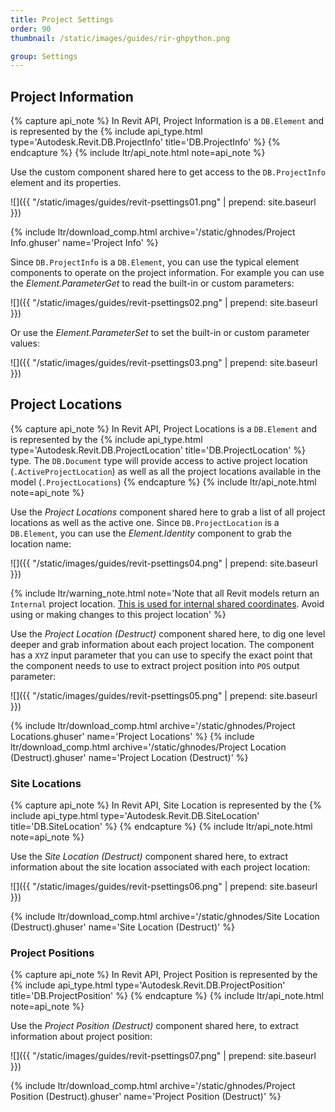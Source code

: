 ```yaml
---
title: Project Settings
order: 90
thumbnail: /static/images/guides/rir-ghpython.png

group: Settings
---
```


## Project Information

{% capture api_note %}
In Revit API, Project Information is a `DB.Element` and is represented by the {% include api_type.html type='Autodesk.Revit.DB.ProjectInfo' title='DB.ProjectInfo' %}
{% endcapture %}
{% include ltr/api_note.html note=api_note %}

Use the custom component shared here to get access to the `DB.ProjectInfo` element and its properties.

![]({{ "/static/images/guides/revit-psettings01.png" | prepend: site.baseurl }})

{% include ltr/download_comp.html archive='/static/ghnodes/Project Info.ghuser' name='Project Info' %}

Since `DB.ProjectInfo` is a `DB.Element`, you can use the typical element components to operate on the project information. For example you can use the *Element.ParameterGet* to read the built-in or custom parameters:

![]({{ "/static/images/guides/revit-psettings02.png" | prepend: site.baseurl }})

Or use the *Element.ParameterSet* to set the built-in or custom parameter values:

![]({{ "/static/images/guides/revit-psettings03.png" | prepend: site.baseurl }})

## Project Locations

{% capture api_note %}
In Revit API, Project Locations is a `DB.Element` and is represented by the {% include api_type.html type='Autodesk.Revit.DB.ProjectLocation' title='DB.ProjectLocation' %} type. The `DB.Document` type will provide access to active project location (`.ActiveProjectLocation`) as well as all the project locations available in the model (`.ProjectLocations`)
{% endcapture %}
{% include ltr/api_note.html note=api_note %}

Use the *Project Locations* component shared here to grab a list of all project locations as well as the active one. Since `DB.ProjectLocation` is a `DB.Element`, you can use the *Element.Identity* component to grab the location name:

![]({{ "/static/images/guides/revit-psettings04.png" | prepend: site.baseurl }})

{% include ltr/warning_note.html note='Note that all Revit models return an `Internal` project location. [This is used for internal shared coordinates](https://thebuildingcoder.typepad.com/blog/2017/05/finding-the-right-project-location.html). Avoid using or making changes to this project location' %}

Use the *Project Location (Destruct)* component shared here, to dig one level deeper and grab information about each project location. The component has a `XYZ` input parameter that you can use to specify the exact point that the component needs to use to extract project position into `POS` output parameter:

![]({{ "/static/images/guides/revit-psettings05.png" | prepend: site.baseurl }})

{% include ltr/download_comp.html archive='/static/ghnodes/Project Locations.ghuser' name='Project Locations' %}
{% include ltr/download_comp.html archive='/static/ghnodes/Project Location (Destruct).ghuser' name='Project Location (Destruct)' %}

### Site Locations

{% capture api_note %}
In Revit API, Site Location is represented by the {% include api_type.html type='Autodesk.Revit.DB.SiteLocation' title='DB.SiteLocation' %}
{% endcapture %}
{% include ltr/api_note.html note=api_note %}

Use the *Site Location (Destruct)* component shared here, to extract information about the site location associated with each project location:

![]({{ "/static/images/guides/revit-psettings06.png" | prepend: site.baseurl }})

{% include ltr/download_comp.html archive='/static/ghnodes/Site Location (Destruct).ghuser' name='Site Location (Destruct)' %}

### Project Positions

{% capture api_note %}
In Revit API, Project Position is represented by the {% include api_type.html type='Autodesk.Revit.DB.ProjectPosition' title='DB.ProjectPosition' %}
{% endcapture %}
{% include ltr/api_note.html note=api_note %}

Use the *Project Position (Destruct)* component shared here, to extract information about project position:

![]({{ "/static/images/guides/revit-psettings07.png" | prepend: site.baseurl }})

{% include ltr/download_comp.html archive='/static/ghnodes/Project Position (Destruct).ghuser' name='Project Position (Destruct)' %}
